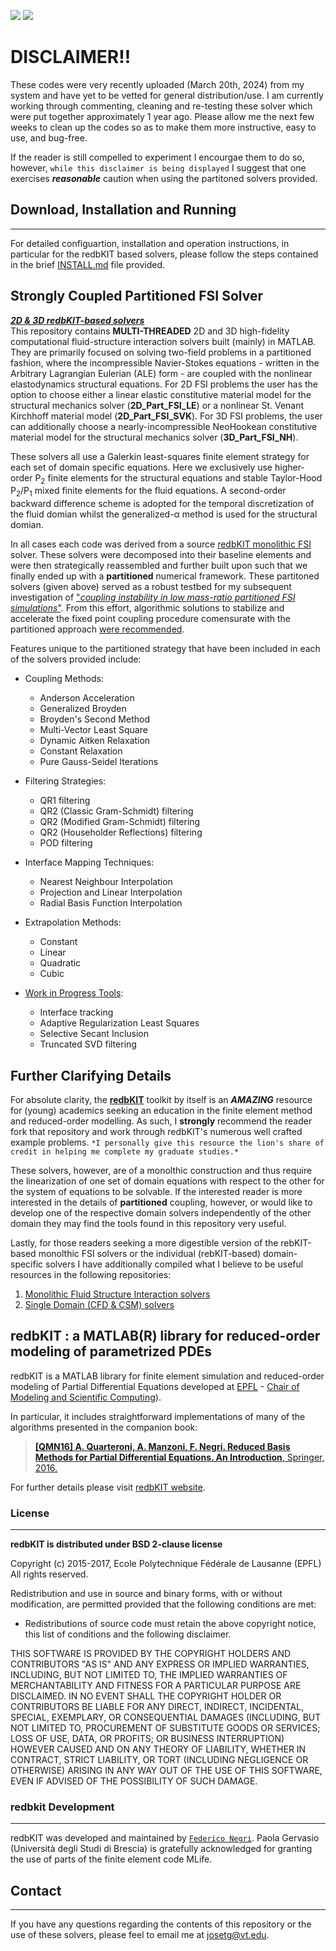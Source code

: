 ![](readme_support/long_white.gif#gh-lightk-mode-only)
![](readme_support/long_black.gif#gh-dark-mode-only)

# DISCLAIMER!!
These codes were very recently uploaded (March 20th, 2024) from my system and have yet to be vetted for general distribution/use. I am currently working through commenting, cleaning and re-testing these solver which were put together approximately 1 year ago. Please allow me the next few weeks to clean up the codes so as to make them more instructive, easy to use, and bug-free. 

If the reader is still compelled to experiment I encourgae them to do so, however, `while this disclaimer is being displayed` I suggest that one exercises ***reasonable*** caution when using the partitoned solvers provided.

## Download, Installation and Running
-------

For detailed configuartion, installation and operation instructions, in particular for the redbKIT based solvers, please follow the steps contained in the brief [INSTALL.md](INSTALL.md) file provided.

## Strongly Coupled Partitioned FSI Solver
<ins>***2D & 3D redbKIT-based solvers***</ins><br>
This repository contains **MULTI-THREADED** 2D and 3D high-fidelity computational fluid-structure interaction solvers built (mainly) in MATLAB. They are primarily focused on solving two-field problems in a partitioned fashion, where the incompressible Navier-Stokes equations - written in the Arbitrary Lagrangian Eulerian (ALE) form - are coupled with the nonlinear elastodynamics structural equations. For 2D FSI problems the user has the option to choose either a linear elastic constitutive material model for the structural mechanics solver (**2D_Part_FSI_LE**) or a nonlinear St. Venant Kirchhoff material model (**2D_Part_FSI_SVK**). For 3D FSI problems, the user can additionally choose a nearly-incompressible NeoHookean constitutive material model for the structural mechanics solver (**3D_Part_FSI_NH**). 

These solvers all use a Galerkin least-squares finite element strategy for each set of domain specific equations. Here we exclusively use higher-order P<sub>2</sub> finite elements for the structural equations and stable Taylor-Hood P<sub>2</sub>/P<sub>1</sub> mixed finite elements for the fluid equations. A second-order backward difference scheme is adopted for the temporal discretization of the fluid domian whilst the generalized-&alpha; method is used for the structural domian. 

In all cases each code was derived from a source [redbKIT monolithic FSI](https://github.com/JTGonzo/Monolithic_FSI) solver. These solvers were decomposed into their baseline elements and were then strategically reassembled and further built upon such that we finally ended up with a **partitioned** numerical framework. These partitoned solvers (given above) served as a robust testbed for my subsequent investigation of ["*coupling  instability in low mass-ratio partitioned FSI simulations*"](https://jtgonzo.github.io/). From this effort, algorithmic solutions to stabilize and accelerate the fixed point coupling procedure comensurate with the partitioned approach [were recommended](https://github.com/JTGonzo/Multi-Threaded_Partitioned_FSI).  

Features unique to the partitioned strategy that have been included in each of the solvers provided include:<br>
* Coupling Methods:
  - Anderson Acceleration
  - Generalized Broyden
  - Broyden's Second Method
  - Multi-Vector Least Square 
  - Dynamic Aitken Relaxation 
  - Constant Relaxation 
  - Pure Gauss-Seidel Iterations

* Filtering Strategies:
  - QR1 filtering
  - QR2 (Classic Gram-Schmidt) filtering
  - QR2 (Modified Gram-Schmidt) filtering
  - QR2 (Householder Reflections) filtering
  - POD filtering

* Interface Mapping Techniques:
  - Nearest Neighbour Interpolation
  - Projection and Linear Interpolation
  - Radial Basis Function Interpolation

* Extrapolation Methods:
  - Constant
  - Linear 
  - Quadratic
  - Cubic

* [Work in Progress Tools](https://github.com/JTGonzo/Multi-Threaded_Partitioned_FSI):
  - Interface tracking 
  - Adaptive Regularization Least Squares
  - Selective Secant Inclusion
  - Truncated SVD filtering

## Further Clarifying Details
For absolute clarity, the [**redbKIT**](https://github.com/redbKIT/redbKIT) toolkit by itself is an ***AMAZING*** resource for (young) academics seeking an education in the finite element method and reduced-order modelling. As such, I **strongly** recommend the reader fork that repository and work through redbKIT's numerous well crafted example problems. `*I personally give this resource the lion's share of credit in helping me complete my graduate studies.*`

These solvers, however, are of a monolthic construction and thus require the linearization of one set of domain equations with respect to the other for the system of equations to be solvable. If the interested reader is more interested in the details of **partitioned** coupling, however, or would like to develop one of the respective domain solvers independently of the other domain they may find the tools found in this repository very useful.

Lastly, for those readers seeking a more digestible version of the rebKIT-based monolthic FSI solvers or the individual (rebKIT-based) domain-specific solvers I have additionally compiled what I believe to be useful resources in the following repositories: 
  1. [Monolithic Fluid Structure Interaction solvers](https://github.com/JTGonzo/Monolithic_FSI)
  2. [Single Domain (CFD & CSM) solvers](https://github.com/JTGonzo/Single_Physics_Solvers)

## redbKIT : a MATLAB(R) library for reduced-order modeling of parametrized PDEs

redbKIT is a MATLAB library for finite element simulation and reduced-order modeling of Partial Differential Equations developed at [EPFL](https://www.epfl.ch/) - [Chair of Modeling and Scientific Computing](http://cmcs.epfl.ch/)). 

In particular, it includes straightforward implementations of many of the algorithms presented in the companion book:

>[**[QMN16] A. Quarteroni, A. Manzoni, F. Negri. Reduced Basis Methods for Partial Differential Equations. An Introduction**, Springer, 2016.](http://www.springer.com/us/book/9783319154305#aboutBook)

For further details please visit [redbKIT website](http://redbkit.github.io/redbKIT/).

### License
-------

**redbKIT is distributed under BSD 2-clause license**

Copyright (c) 2015-2017, Ecole Polytechnique Fédérale de Lausanne (EPFL)
All rights reserved.

Redistribution and use in source and binary forms, with or without
modification, are permitted provided that the following conditions are met:

* Redistributions of source code must retain the above copyright notice, this
  list of conditions and the following disclaimer.

THIS SOFTWARE IS PROVIDED BY THE COPYRIGHT HOLDERS AND CONTRIBUTORS "AS IS"
AND ANY EXPRESS OR IMPLIED WARRANTIES, INCLUDING, BUT NOT LIMITED TO, THE
IMPLIED WARRANTIES OF MERCHANTABILITY AND FITNESS FOR A PARTICULAR PURPOSE ARE
DISCLAIMED. IN NO EVENT SHALL THE COPYRIGHT HOLDER OR CONTRIBUTORS BE LIABLE
FOR ANY DIRECT, INDIRECT, INCIDENTAL, SPECIAL, EXEMPLARY, OR CONSEQUENTIAL
DAMAGES (INCLUDING, BUT NOT LIMITED TO, PROCUREMENT OF SUBSTITUTE GOODS OR
SERVICES; LOSS OF USE, DATA, OR PROFITS; OR BUSINESS INTERRUPTION) HOWEVER
CAUSED AND ON ANY THEORY OF LIABILITY, WHETHER IN CONTRACT, STRICT LIABILITY,
OR TORT (INCLUDING NEGLIGENCE OR OTHERWISE) ARISING IN ANY WAY OUT OF THE USE
OF THIS SOFTWARE, EVEN IF ADVISED OF THE POSSIBILITY OF SUCH DAMAGE.


### **redbkit** Development
-------

redbKIT was developed and maintained by [`Federico Negri`](https://www.linkedin.com/in/negrifederico/). Paola Gervasio (Università degli Studi di Brescia) is gratefully acknowledged for granting the use of parts of the finite element code MLife.


## Contact
-------
If you have any questions regarding the contents of this repository or the use of these solvers, please feel to email me at <josetg@vt.edu>.
